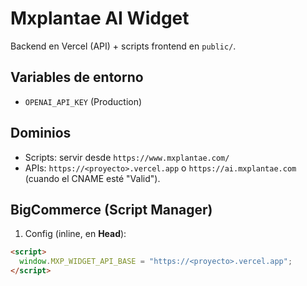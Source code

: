 # Mxplantae AI Widget

Backend en Vercel (API) + scripts frontend en `public/`.

## Variables de entorno
- `OPENAI_API_KEY` (Production)

## Dominios
- Scripts: servir desde `https://www.mxplantae.com/`
- APIs: `https://<proyecto>.vercel.app` o `https://ai.mxplantae.com` (cuando el CNAME esté "Valid").

## BigCommerce (Script Manager)
1) Config (inline, en **Head**):
```html
<script>
  window.MXP_WIDGET_API_BASE = "https://<proyecto>.vercel.app";
</script>
